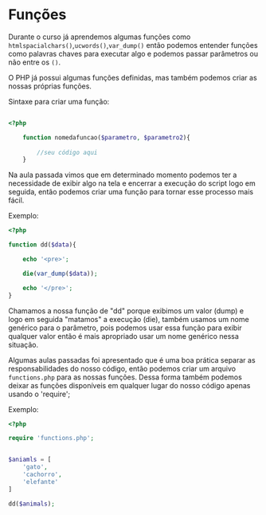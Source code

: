 # Funções

Durante o curso já aprendemos algumas funções como `htmlspacialchars()`,`ucwords()`,`var_dump()` então podemos entender funções como palavras chaves para executar algo e podemos passar parâmetros ou não entre os `()`.

O PHP já possui algumas funções definidas, mas também podemos criar as nossas próprias funções.

Sintaxe para criar uma função:

```php

<?php

    function nomedafuncao($parametro, $parametro2){
        
        //seu código aqui
    }
```

Na aula passada vimos que em determinado momento podemos ter a necessidade de exibir algo na tela e encerrar a execução do script logo em seguida, então podemos criar uma função para tornar esse processo mais fácil.

Exemplo:

```php
<?php 

function dd($data){

    echo '<pre>';

    die(var_dump($data));

    echo '</pre>';
}
```
Chamamos a nossa função de "dd" porque exibimos um valor (dump) e logo em seguida "matamos" a execução (die), também usamos um nome genérico para o parâmetro, pois podemos usar essa função para exibir qualquer valor então é mais apropriado usar um nome genérico nessa situação.

Algumas aulas passadas foi apresentado que é uma boa prática separar as responsabilidades do nosso código, então podemos criar um arquivo `functions.php` para as nossas funções. Dessa forma também podemos deixar as funções disponíveis em qualquer lugar do nosso código apenas usando o 'require';


Exemplo:

```php
<?php

require 'functions.php';


$aniamls = [
    'gato',
    'cachorro',
    'elefante'
]

dd($animals);

```